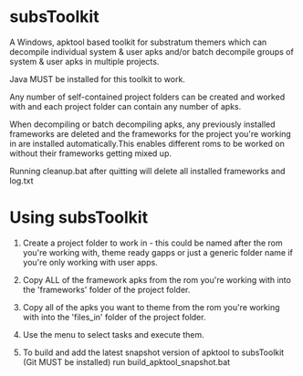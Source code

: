 # subsToolkit

A Windows, apktool based toolkit for substratum themers which can decompile individual system & user apks and/or batch decompile groups of system & user apks in multiple projects.

Java MUST be installed for this toolkit to work.

Any number of self-contained project folders can be created and worked with and each project folder can contain any number of apks.

When decompiling or batch decompiling apks, any previously installed frameworks are deleted and the frameworks for the project you're working in are installed automatically.This enables different roms to be worked on without their frameworks getting mixed up.

Running cleanup.bat after quitting will delete all installed frameworks and log.txt


# Using subsToolkit

1. Create a project folder to work in - this could be named after the rom you're working with, theme ready gapps or just a generic folder name if you're only working with user apps.

2. Copy ALL of the framework apks from the rom you're working with into the 'frameworks' folder of the project folder.

3. Copy all of the apks you want to theme from the rom you're working with into the 'files_in' folder of the project folder.

4. Use the menu to select tasks and execute them.

5. To build and add the latest snapshot version of apktool to subsToolkit (Git MUST be installed) run build_apktool_snapshot.bat
